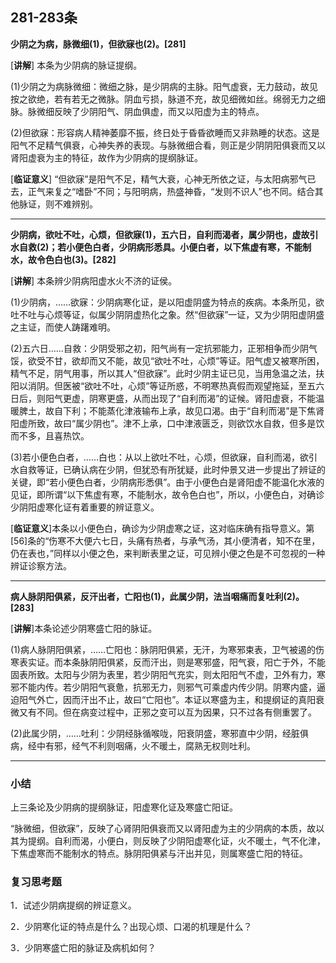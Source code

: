 ## 281-283条

**少阴之为病，脉微细(1)，但欲寐也(2)。[281]**

[**讲解**]  本条为少阴病的脉证提纲。

(1)少阴之为病脉微细：微细之脉，是少阴病的主脉。阳气虚衰，无力鼓动，故见按之欲绝，若有若无之微脉。阴血亏损，脉道不充，故见细微如丝。绵弱无力之细脉。脉微细反映了少阴阳气、阴血俱虚，而又以阳虚为主的特点。

(2)但欲寐：形容病人精神萎靡不振，终日处于昏昏欲睡而又非熟睡的状态。这是阳气不足精气俱衰，心神失养的表现。与脉微细合看，则正是少阴阴阳俱衰而又以肾阳虚衰为主的特征，故作为少阴病的提纲脉证。

[**临证意义**]    “但欲寐”是阳气不足，精气大衰，心神无所依之证，与太阳病邪气已去，正气来复之“嗜卧”不同；与阳明病，热盛神昏，“发则不识人”也不同。结合其他脉证，则不难辨别。

------

**少阴病，欲吐不吐，心烦，但欲寐(1)，五六日，自利而渴者，属少阴也，虚故引水自救(2)；若小便色白者，少阴病形悉具。小便白者，以下焦虚有寒，不能制水，故令色白也(3)。[282]**

[**讲解**]  本条辨少阴病阳虚水火不济的证侯。

(1)少阴病，……欲寐：少阴病寒化证，是以阳虚阴盛为特点的疾病。本条所见，欲吐不吐与心烦等证，似属少阴阴虚热化之象。然“但欲寐”一证，又为少阴阳虚阴盛之主证，而使人踌躇难明。

(2)五六日……自救：少阴受邪之初，阳气尚有一定抗邪能力，正邪相争而少阴气馁，欲受不甘，欲却而又不能，故见“欲吐不吐，心烦”等证。阳气虚又被寒所困，精气不足，阴气用事，所以其人“但欲寐”。此时少阴主证已见，当用急温之法，扶阳以消阴。但医被“欲吐不吐，心烦”等证所惑，不明寒热真假而观望拖延，至五六日后，则阳气更虚，阴寒更盛，从而出现了“自利而渴”的证候。肾阳虚衰，不能温暖脾土，故自下利；不能蒸化津液输布上承，故见口渴。由于“自利而渴”是下焦肾阳虚所致，故曰“属少阴也”。津不上承，口中津液匮乏，则欲饮水自救，但多是饮而不多，且喜热饮。

(3)若小便色白者，……白也：从以上欲吐不吐，心烦，但欲寐，自利而渴，欲引水自救等证，已确认病在少阴，但犹恐有所犹疑，此时仲景又进一步提出了辨证的关键，即“若小便色白者，少阴病形悉俱”。由于小便色白是肾阳虚不能温化水液的见证，即所谓“以下焦虚有寒，不能制水，故令色白也”，所以，小便色白，对确诊少阴阳虚寒化证有着重要的辨证意义。

[**临证意义**]本条以小便色白，确诊为少阴虚寒之证，这对临床确有指导意义。第[56]条的“伤寒不大便六七日，头痛有热者，与承气汤，其小便清者，知不在里，仍在表也，”同样以小便之色，来判断表里之证，可见辨小便之色是不可忽视的一种辨证诊察方法。

------

**病人脉阴阳俱紧，反汗出者，亡阳也(1)，此属少阴，法当咽痛而复吐利(2)。  [283]**

[**讲解**]本条论述少阴寒盛亡阳的脉证。

(1)病人脉阴阳俱紧，……亡阳也：脉阴阳俱紧，无汗，为寒邪束表，卫气被遏的伤寒表实证。而本条脉阴阳俱紧，反而汗出，则是寒邪盛，阳气衰，阳亡于外，不能固表所致。太阳与少阴为表里，若少阴阳气充实，则太阳阳气不虚，卫外有力，寒邪不能内传。若少阴阳气衰惫，抗邪无力，则邪气可乘虚内传少阴。阴寒内盛，逼迫阳气外亡，因而汗出不止，故曰“亡阳也”。本证以寒盛为主，和提纲证的真阳衰微又有不同。但在病变过程中，正邪之变可以互为因果，只不过各有侧重罢了。

(2)此属少阴，……吐利：少阴经脉循喉咙，阳衰阴盛，寒邪直中少阴，经脏俱病，经中有邪，经气不利则咽痛，火不暖土，腐熟无权则吐利。

------

### **小结**

上三条论及少阴病的提纲脉证，阳虚寒化证及寒盛亡阳证。

“脉微细，但欲寐”，反映了心肾阴阳俱衰而又以肾阳虚为主的少阴病的本质，故以其为提纲。自利而渴，小便白，则反映了少阴阳虚寒化证，火不暖土，气不化津，下焦虚寒而不能制水的特点。脉阴阳俱紧与汗出并见，则属寒盛亡阳的特征。

### 复习思考题

1．试述少阴病提纲的辨证意义。

2．少阴寒化证的特点是什么？出现心烦、口渴的机理是什么？

3．少阴寒盛亡阳的脉证及病机如何？
